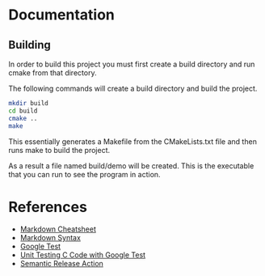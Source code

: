 # Documentation

## Building

In order to build this project you must first create a build directory and run cmake from that directory. 

The following commands will create a build directory and build the project.

```bash
mkdir build
cd build
cmake ..
make
```

This essentially generates a Makefile from the CMakeLists.txt file and then runs make to build the project.

As a result a file named build/demo will be created. This is the executable that you can run to see the program in 
action.


# References

* [Markdown Cheatsheet](http://commonmark.org/help/)
* [Markdown Syntax](https://daringfireball.net/projects/markdown/syntax)
* [Google Test](https://github.com/google/googletest)
* [Unit Testing C Code with Google Test](https://notes.eatonphil.com/unit-testing-c-code-with-gtest.html)
* [Semantic Release Action](https://github.com/marketplace/actions/semantic-release-action)